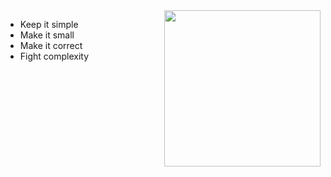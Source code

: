 <!---
### Hi, I'm Jaime 👋



<img align="right" src="http://inews.gtimg.com/newsapp_match/0/10903293331/0" height="150">

## I'm a Machine learning engineer at H&M Sweden

* I'm currently working with recommendation systems and Automatic Speech recognition as a hobby
* Main programming languages: Python, C++, Java.
* Research interests: E2E ASR, Online ASR, Scalable ML.
* Other skills: Time series forecasting, Scalable cloud services, Linux, Docker, Git, Automating stuff.
* 🔗 [Website](https://jiwidi.github.io/).

<p align="center">
    <a href="mailto:fhjaime96@gmail.com"><img height="35" src="https://crhenr.xyz/imgs/logos/gmail_logo.svg"></a>&nbsp;&nbsp;
    <a href="https://www.linkedin.com/in/jaime-ferrando-huertas-611ab5130/"><img height="35" src="https://crhenr.xyz/imgs/logos/linkedin_logo.svg"></a>&nbsp;&nbsp;
    <a href="https://instagram.com/ferrandojaime"><img height="35" src="https://crhenr.xyz/imgs/logos/instagram_logo.svg"></a>&nbsp;&nbsp;
</p>
-->

<img align="right" src="http://inews.gtimg.com/newsapp_match/0/10903293331/0" height="250">

* Keep it simple
* Make it small
* Make it correct
* Fight complexity
